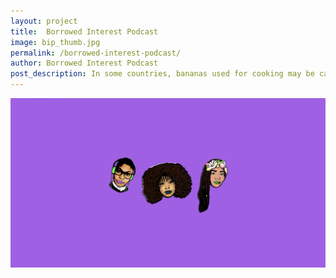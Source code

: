 ```yaml
---
layout: project
title:  Borrowed Interest Podcast
image: bip_thumb.jpg
permalink: /borrowed-interest-podcast/
author: Borrowed Interest Podcast
post_description: In some countries, bananas used for cooking may be called "plantains", distinguishing them from dessert bananas. The fruit is variable in size, color, and firmness, but is usually elongated and curved, with soft flesh rich in starch covered with a rind, which may be green, yellow, red, purple, or brown when ripe.
---
```


![alt text](/assets/img/borrowedinterest/bip_1.png)
